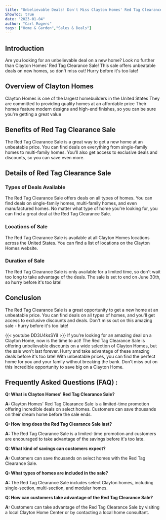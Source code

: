 ```yaml
---
title: "Unbelievable Deals! Don't Miss Clayton Homes' Red Tag Clearance Sale - Hurry Before It's Too Late!"
ShowToc: true 
date: "2023-01-04"
author: "Carl Rogers" 
tags: ["Home & Garden","Sales & Deals"]
---
```

## Introduction
Are you looking for an unbelievable deal on a new home? Look no further than Clayton Homes' Red Tag Clearance Sale! This sale offers unbeatable deals on new homes, so don't miss out! Hurry before it's too late!

## Overview of Clayton Homes
Clayton Homes is one of the largest homebuilders in the United States They are committed to providing quality homes at an affordable price Their homes feature modern designs and high-end finishes, so you can be sure you're getting a great value

## Benefits of Red Tag Clearance Sale
The Red Tag Clearance Sale is a great way to get a new home at an unbeatable price. You can find deals on everything from single-family homes to multi-family homes. You'll also get access to exclusive deals and discounts, so you can save even more.

## Details of Red Tag Clearance Sale

### Types of Deals Available
The Red Tag Clearance Sale offers deals on all types of homes. You can find deals on single-family homes, multi-family homes, and even manufactured homes. No matter what type of home you're looking for, you can find a great deal at the Red Tag Clearance Sale.

### Locations of Sale
The Red Tag Clearance Sale is available at all Clayton Homes locations across the United States. You can find a list of locations on the Clayton Homes website.

### Duration of Sale
The Red Tag Clearance Sale is only available for a limited time, so don't wait too long to take advantage of the deals. The sale is set to end on June 30th, so hurry before it's too late!

## Conclusion
The Red Tag Clearance Sale is a great opportunity to get a new home at an unbeatable price. You can find deals on all types of homes, and you'll get access to exclusive discounts and deals. Don't miss out on this amazing sale - hurry before it's too late!

{{< youtube DD3U4ksSYiI >}} 
If you're looking for an amazing deal on a Clayton Home, now is the time to act! The Red Tag Clearance Sale is offering unbelievable discounts on a wide selection of Clayton Homes, but the sale won't last forever. Hurry and take advantage of these amazing deals before it's too late! With unbeatable prices, you can find the perfect home for you and your family without breaking the bank. Don't miss out on this incredible opportunity to save big on a Clayton Home.

## Frequently Asked Questions (FAQ) :
**Q: What is Clayton Homes' Red Tag Clearance Sale?**

**A:** Clayton Homes' Red Tag Clearance Sale is a limited-time promotion offering incredible deals on select homes. Customers can save thousands on their dream home before the sale ends.

**Q: How long does the Red Tag Clearance Sale last?**

**A:** The Red Tag Clearance Sale is a limited-time promotion and customers are encouraged to take advantage of the savings before it's too late.

**Q: What kind of savings can customers expect?**

**A:** Customers can save thousands on select homes with the Red Tag Clearance Sale.

**Q: What types of homes are included in the sale?**

**A:** The Red Tag Clearance Sale includes select Clayton homes, including single-section, multi-section, and modular homes.

**Q: How can customers take advantage of the Red Tag Clearance Sale?**

**A:** Customers can take advantage of the Red Tag Clearance Sale by visiting a local Clayton Home Center or by contacting a local home consultant.



